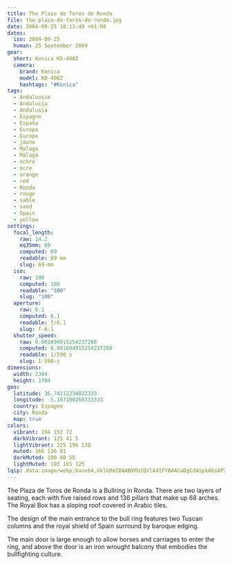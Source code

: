 ```yaml
---
title: The Plaza de Toros de Ronda
file: the-plaza-de-toros-de-ronda.jpg
date: 2004-09-25 10:13:49 +01:00
dates:
  iso: 2004-09-25
  human: 25 September 2004
gear:
  short: Konica KD-400Z
  camera:
    brand: Konica
    model: KD-400Z
    hashtags: "#Konica"
tags:
  - Andalousie
  - Andalucía
  - Andalusia
  - Espagne
  - España
  - Europa
  - Europe
  - jaune
  - Malaga
  - Málaga
  - ochre
  - ocre
  - orange
  - red
  - Ronda
  - rouge
  - sable
  - sand
  - Spain
  - yellow
settings:
  focal_length:
    raw: 14.2
    eq35mm: 69
    computed: 69
    readable: 69 mm
    slug: 69-mm
  iso:
    raw: 100
    computed: 100
    readable: "100"
    slug: "100"
  aperture:
    raw: 6.1
    computed: 6.1
    readable: ƒ/6.1
    slug: f-6-1
  shutter_speed:
    raw: 0.001694915254237288
    computed: 0.001694915254237288
    readable: 1/590 s
    slug: 1-590-s
dimensions:
  width: 2304
  height: 1704
geo:
  latitude: 36.74212234833333
  longitude: -5.167100268333333
  country: Espagne
  city: Ronda
  map: true
colors:
  vibrant: 194 152 72
  darkVibrant: 125 41 5
  lightVibrant: 225 196 138
  muted: 166 136 91
  darkMuted: 100 80 55
  lightMuted: 193 165 125
lqip: data:image/webp;base64,UklGRmIBAABXRUJQVlA4IFYBAACwDgCdASpkAEoAP2miw1izrLAlMlZsQnAtCWMAzjtQ4Fb0v8eTHFz+w0pbLHtsjvdxLAGqnFLQ7D7eGTpKR/uKX6oPj7wfjl+LjJq2uV0/hd8H7OrBh/DbkMZZACiZMRAjb1ot68Acbvjs/itMh370m38MTAKZzgYFfhN+BoAA6HlBqNmOnG8Vt1xF4SKvMmOx0o9Z8HN1KlQIDWQvMLZgyoZLfLfEANNvcDvypjkbvPHrODU3zOtLqHTKS6eaKSjWNeqZFN5tUNRTB5rXTFJyCuB8drYR+Bio5Pt+8BhTbd8ci3V+l/VqohSS8cIPGe+1REXghILnsqrvNMNxW52LQfoUQD1uSEYVZ+3E1AWg0CPHCP7yAfdI2c/ZBuo8W33TVB6eKB2OhEb94CG88eYT3iVCxws2x1eNKl3EgmJw7wKq9CgmpjcIXodtQAnrS4O4CS8YAAA=
---
```


The Plaza de Toros de Ronda is a Bullring in Ronda. There are two layers of seating, each with five raised rows and 136 pillars that make up 68 arches. The Royal Box has a sloping roof covered in Arabic tiles.

The design of the main entrance to the bull ring features two Tuscan columns and the royal shield of Spain surround by baroque edging. 

The main door is large enough to allow horses and carriages to enter the ring, and above the door is an iron wrought balcony that embodies the bullfighting culture.

